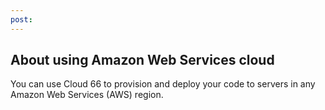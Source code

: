 ```yaml
---
post: 
---
```


## About using Amazon Web Services cloud

You can use Cloud 66 to provision and deploy your code to servers in any Amazon Web Services (AWS) region. 

